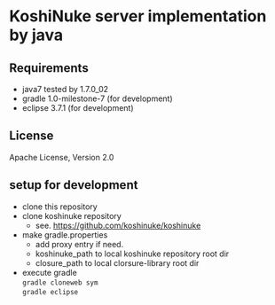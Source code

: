 # KoshiNuke server implementation by java

## Requirements
* java7 tested by 1.7.0_02
* gradle 1.0-milestone-7 (for development)
* eclipse 3.7.1 (for development)

## License
Apache License, Version 2.0

## setup for development
* clone this repository
* clone koshinuke repository
    * see. https://github.com/koshinuke/koshinuke
* make gradle.properties
    * add proxy entry if need.
    * koshinuke_path to local koshinuke repository root dir
    * closure_path to local clorsure-library root dir
* execute gradle  
  `gradle cloneweb sym`  
  `gradle eclipse`  
